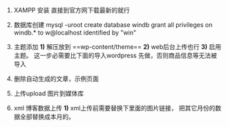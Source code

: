 1. XAMPP 安装
直接到官方网下载最新的就行

1.  数据库创建
mysql -uroot
create database windb
grant all privileges on windb.* to w@localhost identified by "win"

1. 主题添加
**1)**  解压放到 ==wp-content/theme==
**2)**  web后台上传也行
**3)**  启用主题。 这一步必需要比下面的导入wordpress 先做，否则商品信息等无法被导入

1. 删除自动生成的文章，示例页面

1. 上传upload 图片到媒体库

1. xml 博客数据上传
**1)** xml上传前需要替换下里面的图片链接， 把其它月份的数据全部替换成本月的。







